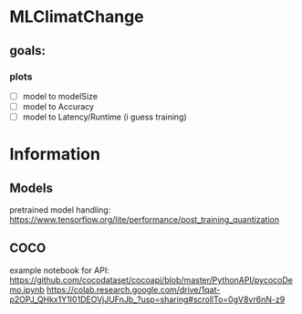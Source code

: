 # MLClimatChange
## goals:
### plots
- [ ] model to modelSize
- [ ] model to Accuracy
- [ ] model to Latency/Runtime (i guess training)

# Information
## Models
pretrained model handling: 
https://www.tensorflow.org/lite/performance/post_training_quantization

## COCO
example notebook for API: 
https://github.com/cocodataset/cocoapi/blob/master/PythonAPI/pycocoDemo.ipynb
https://colab.research.google.com/drive/1qat-p2OPJ_QHkx1Y1I01DEOVjJUFnJb_?usp=sharing#scrollTo=0gV8vr6nN-z9
